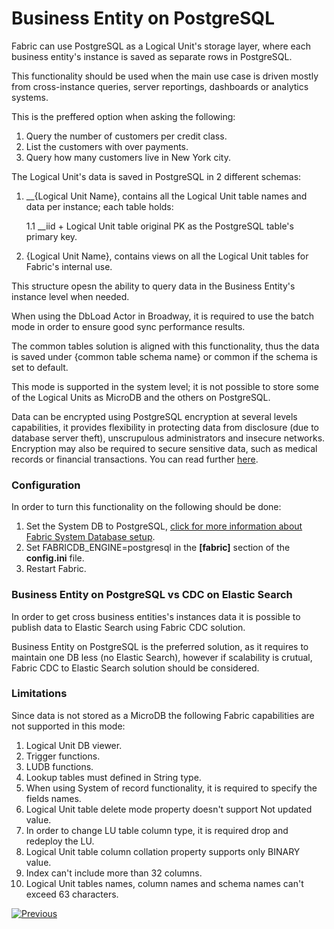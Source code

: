 # Business Entity on PostgreSQL

Fabric can use PostgreSQL as a Logical Unit's storage layer, where each business entity's instance is saved as separate rows in PostgreSQL.

This functionality should be used when the main use case is driven mostly from cross-instance queries, server reportings, dashboards or analytics systems.

This is the preffered option when asking the following:

1. Query the number of customers per credit class.
2. List the customers with over payments.
3. Query how many customers live in New York city.

The Logical Unit's data is saved in PostgreSQL in 2 different schemas:

1. __{Logical Unit Name}, contains all the Logical Unit table names and data per instance; each table holds:

   1.1 __iid + Logical Unit table original PK as the PostgreSQL table's primary key.

2. {Logical Unit Name}, contains views on all the Logical Unit tables for Fabric's internal use.

This structure opesn the ability to query data in the Business Entity's instance level when needed.

When using the DbLoad Actor in Broadway, it is required to use the batch mode in order to ensure good sync performance results.

The common tables solution is aligned with this functionality, thus the data is saved under {common table schema name} or common if the schema is set to default.

This mode is supported in the system level; it is not possible to store some of the Logical Units as MicroDB and the others on PostgreSQL.

Data can be encrypted using PostgreSQL encryption at several levels capabilities, it provides flexibility in protecting data from disclosure (due to database server theft), unscrupulous administrators and insecure networks. Encryption may also be required to secure sensitive data, such as medical records or financial transactions. You can read further [here](https://www.postgresql.org/docs/current/encryption-options.html).

### Configuration

In order to turn this functionality on the following should be done:

1. Set the System DB to PostgreSQL, [click for more information about Fabric System Database setup](/articles/02_fabric_architecture/06_cassandra_keyspaces_for_fabric.md).
2. Set FABRICDB_ENGINE=postgresql in the **[fabric]** section of the **config.ini** file.
3. Restart Fabric.

### Business Entity on PostgreSQL vs CDC on Elastic Search

In order to get cross business entities's instances data it is possible to publish data to  Elastic Search using Fabric CDC solution.

Business Entity on PostgreSQL is the preferred solution, as it requires to maintain one DB less (no Elastic Search), however if scalability is crutual, Fabric CDC to Elastic Search solution should be considered.

### Limitations

Since data is not stored as a MicroDB the following Fabric capabilities are not supported in this mode:

1. Logical Unit DB viewer.
2. Trigger functions.
3. LUDB functions.
4. Lookup tables must defined in String type.
5. When using System of record functionality, it is required to specify the fields names.
6. Logical Unit table delete mode property doesn't support Not updated value.
7. In order to change LU table column type, it is required drop and redeploy the LU.
8. Logical Unit table column collation property supports only BINARY value.
9. Index can't include more than 32 columns.
10. Logical Unit tables names, column names and schema names can't exceed 63 characters.

[![Previous](/articles/images/Previous.png)](03_big_lu_storage.md)







